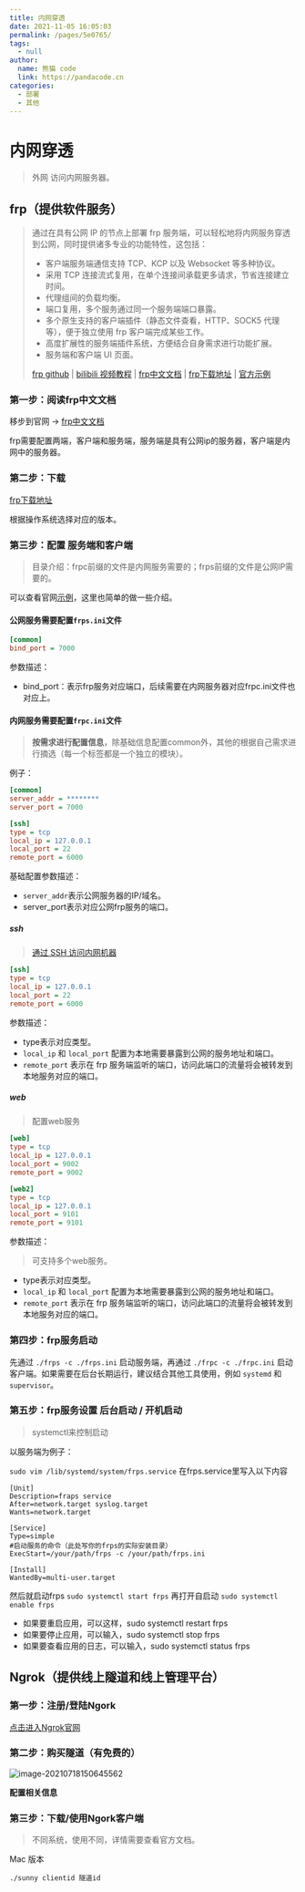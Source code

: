 ```yaml
---
title: 内网穿透
date: 2021-11-05 16:05:03
permalink: /pages/5e0765/
tags: 
  - null
author: 
  name: 熊猫 code
  link: https://pandacode.cn
categories: 
  - 部署
  - 其他
---
```


# 内网穿透

> 外网 访问内网服务器。

## frp（提供软件服务）

> 通过在具有公网 IP 的节点上部署 frp 服务端，可以轻松地将内网服务穿透到公网，同时提供诸多专业的功能特性，这包括：
>
> - 客户端服务端通信支持 TCP、KCP 以及 Websocket 等多种协议。
> - 采用 TCP 连接流式复用，在单个连接间承载更多请求，节省连接建立时间。
> - 代理组间的负载均衡。
> - 端口复用，多个服务通过同一个服务端端口暴露。
> - 多个原生支持的客户端插件（静态文件查看，HTTP、SOCK5 代理等），便于独立使用 frp 客户端完成某些工作。
> - 高度扩展性的服务端插件系统，方便结合自身需求进行功能扩展。
> - 服务端和客户端 UI 页面。
>
> [frp github](https://github.com/fatedier/frp/tree/master) | [bilibili 视频教程](https://www.bilibili.com/video/BV1J74117714?from=search&seid=15603148927849452138) | [frp中文文档](https://gofrp.org/docs/) | [frp下载地址](https://github.com/fatedier/frp/releases) | [官方示例](https://gofrp.org/docs/examples/ssh/)

### 第一步：阅读frp中文文档

移步到官网 -> [frp中文文档](https://gofrp.org/docs/)

frp需要配置两端，客户端和服务端，服务端是具有公网ip的服务器，客户端是内网中的服务器。

### 第二步：下载

[frp下载地址](https://github.com/fatedier/frp/releases)

根据操作系统选择对应的版本。

### 第三步：配置 服务端和客户端

> 目录介绍：frpc前缀的文件是内网服务需要的；frps前缀的文件是公网IP需要的。

可以查看官网[示例](https://gofrp.org/docs/examples/ssh/)，这里也简单的做一些介绍。

#### **公网服务需要配置`frps.ini`文件**

```ini
[common]
bind_port = 7000
```

参数描述：

- bind_port：表示frp服务对应端口，后续需要在内网服务器对应frpc.ini文件也对应上。

#### 内网服务需要配置`frpc.ini`文件

> **按需求进行配置信息**，除基础信息配置common外，其他的根据自己需求进行摘选（每一个标签都是一个独立的模块）。

例子：

```ini
[common]
server_addr = ********
server_port = 7000

[ssh]
type = tcp
local_ip = 127.0.0.1
local_port = 22
remote_port = 6000
```

基础配置参数描述：

- `server_addr`表示公网服务器的IP/域名。
- server_port表示对应公网frp服务的端口。

##### ssh

> [通过 SSH 访问内网机器](https://gofrp.org/docs/examples/ssh/)

```ini
[ssh]
type = tcp
local_ip = 127.0.0.1
local_port = 22
remote_port = 6000
```

参数描述：

- type表示对应类型。
- `local_ip` 和 `local_port` 配置为本地需要暴露到公网的服务地址和端口。
- `remote_port` 表示在 frp 服务端监听的端口，访问此端口的流量将会被转发到本地服务对应的端口。

##### web

> 配置web服务

```ini
[web]
type = tcp
local_ip = 127.0.0.1
local_port = 9002
remote_port = 9002

[web2]
type = tcp
local_ip = 127.0.0.1
local_port = 9101
remote_port = 9101
```

参数描述：

>  可支持多个web服务。

- type表示对应类型。
- `local_ip` 和 `local_port` 配置为本地需要暴露到公网的服务地址和端口。
- `remote_port` 表示在 frp 服务端监听的端口，访问此端口的流量将会被转发到本地服务对应的端口。

### 第四步：frp服务启动

先通过 `./frps -c ./frps.ini` 启动服务端，再通过 `./frpc -c ./frpc.ini` 启动客户端。如果需要在后台长期运行，建议结合其他工具使用，例如 `systemd` 和 `supervisor`。

### 第五步：frp服务设置 后台启动 / 开机启动

>  systemctl来控制启动

以服务端为例子：


`sudo vim /lib/systemd/system/frps.service`
在frps.service里写入以下内容

```
[Unit]
Description=fraps service
After=network.target syslog.target
Wants=network.target

[Service]
Type=simple
#启动服务的命令（此处写你的frps的实际安装目录）
ExecStart=/your/path/frps -c /your/path/frps.ini

[Install]
WantedBy=multi-user.target
```

然后就启动frps
`sudo systemctl start frps`
再打开自启动
`sudo systemctl enable frps`

- 如果要重启应用，可以这样，sudo systemctl restart frps
- 如果要停止应用，可以输入，sudo systemctl stop frps
- 如果要查看应用的日志，可以输入，sudo systemctl status frps

## Ngrok（提供线上隧道和线上管理平台）

### 第一步：注册/登陆Ngork

[点击进入Ngrok官网](http://ngrok.cc/login.html)

### 第二步：购买隧道（有免费的）

![image-20210718150645562](https://gitee.com/guoshunfa/panda-files/raw/master//blog/202109101831106.png)

**配置相关信息**

### 第三步：下载/使用Ngork客户端

> 不同系统，使用不同，详情需要查看官方文档。

Mac 版本

```shell
./sunny clientid 隧道id
```

